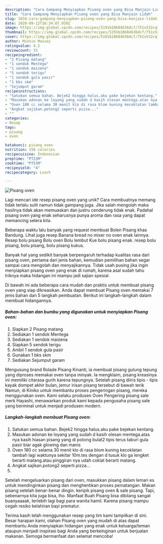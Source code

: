 ```yaml
---
description: "Cara Gampang Menyiapkan Pisang oven yang Bisa Manjain Lidah"
title: "Cara Gampang Menyiapkan Pisang oven yang Bisa Manjain Lidah"
slug: 1834-cara-gampang-menyiapkan-pisang-oven-yang-bisa-manjain-lidah
date: 2020-09-12T16:34:07.038Z
image: https://img-global.cpcdn.com/recipes/5191b18684636dcf/751x532cq70/pisang-oven-foto-resep-utama.jpg
thumbnail: https://img-global.cpcdn.com/recipes/5191b18684636dcf/751x532cq70/pisang-oven-foto-resep-utama.jpg
cover: https://img-global.cpcdn.com/recipes/5191b18684636dcf/751x532cq70/pisang-oven-foto-resep-utama.jpg
author: Minnie Massey
ratingvalue: 4.2
reviewcount: 15
recipeingredient:
- "2 Pisang matang"
- "1 sendok Mentega"
- "1 sendok maizena"
- "5 sendok terigu"
- "1 sendok gula pasir"
- "1 bks skm"
- "Sejumput garam"
recipeinstructions:
- "Satukan semua bahan. Bejek2 hingga halus.aku pake bejekan kentang."
- "Masukan adonan ke loyang yang sudah d kasih olesan mentega.atas nya kasih hiasan pisang yang di potong bulat2 tipis terus taburi gula pasir biar agak glowing dan manis"
- "Oven 180 cc selama 30 menit klo di rasa blom kuning kecoklatan tambah lagi waktunya sekitar 10m.tes dengan d tusuk klo ga lengket berarti matang.atau pinggiran nya udah coklat berarti matang."
- "Angkat sajikan.potong2 seperti pizza..."
- ""
categories:
- Resep
tags:
- pisang
- oven

katakunci: pisang oven 
nutrition: 158 calories
recipecuisine: Indonesian
preptime: "PT23M"
cooktime: "PT53M"
recipeyield: "4"
recipecategory: Lunch

---
```



![Pisang oven](https://img-global.cpcdn.com/recipes/5191b18684636dcf/751x532cq70/pisang-oven-foto-resep-utama.jpg)

Lagi mencari ide resep pisang oven yang unik? Cara membuatnya memang tidak terlalu sulit namun tidak gampang juga. Jika salah mengolah maka hasilnya tidak akan memuaskan dan justru cenderung tidak enak. Padahal pisang oven yang enak seharusnya punya aroma dan rasa yang dapat memancing selera kita.

Beberapa waktu lalu banyak yang request membuat Bolen Pisang khas Bandung. Lihat juga resep Banana bread no mixer no oven enak lainnya. Resep bolu pisang Bolu oven Bolu lembut Kue bolu pisang enak. resep bolu pisang, bolu pisang, bolu pisang kukus.

Banyak hal yang sedikit banyak berpengaruh terhadap kualitas rasa dari pisang oven, pertama dari jenis bahan, kemudian pemilihan bahan segar sampai cara mengolah dan menyajikannya. Tidak usah pusing jika ingin menyiapkan pisang oven yang enak di rumah, karena asal sudah tahu triknya maka hidangan ini mampu jadi sajian spesial.


Di bawah ini ada beberapa cara mudah dan praktis untuk membuat pisang oven yang siap dikreasikan. Anda dapat membuat Pisang oven memakai 7 jenis bahan dan 5 langkah pembuatan. Berikut ini langkah-langkah dalam membuat hidangannya.

<!--inarticleads1-->

##### Bahan-bahan dan bumbu yang digunakan untuk menyiapkan Pisang oven:

1. Siapkan 2 Pisang matang
1. Sediakan 1 sendok Mentega
1. Sediakan 1 sendok maizena
1. Siapkan 5 sendok terigu
1. Ambil 1 sendok gula pasir
1. Gunakan 1 bks skm
1. Sediakan Sejumput garam


Mengusung brand Rolade Pisang Kinanti, ia membuat pisang gulung tepung yang diproses memakai oven tanpa minyak. Ia mengklaim, pisang kreasinya ini memiliki citarasa gurih karena tepungnya. Setelah pisang diiris tipis - tipis kayak dompet akhir bulan, jemur irisan pisang tersebut di bawah terik Namun, di Kiniko untuk membantu proses pengeringan pisang, mereka menggunakan oven. Kami selaku produsen Oven Pengering pisang sale merk Hayashi, menawarkan produk kami kepada pengusaha pisang sale yang berminat untuk menjadi produsen modern. 

<!--inarticleads2-->

##### Langkah-langkah membuat Pisang oven:

1. Satukan semua bahan. Bejek2 hingga halus.aku pake bejekan kentang.
1. Masukan adonan ke loyang yang sudah d kasih olesan mentega.atas nya kasih hiasan pisang yang di potong bulat2 tipis terus taburi gula pasir biar agak glowing dan manis
1. Oven 180 cc selama 30 menit klo di rasa blom kuning kecoklatan tambah lagi waktunya sekitar 10m.tes dengan d tusuk klo ga lengket berarti matang.atau pinggiran nya udah coklat berarti matang.
1. Angkat sajikan.potong2 seperti pizza...
1. 


Setelah mengeluarkan pisang dari oven, masukkan pisang dalam lemari es untuk mendinginkan pisang dan menghentikan proses pematangan. Makan pisang setelah benar-benar dingin. keripik pisang oven &amp; sale pisang. Tapi, sebenarnya kita juga bisa, lho. Manfaat Buah Pisang bisa dibilang sangat buanyaaaak, terlebih lagi bagi para wanita hamil. Karena pisang mampu cegah resiko kelahiran bayi prematur. 

Terima kasih telah menggunakan resep yang tim kami tampilkan di sini. Besar harapan kami, olahan Pisang oven yang mudah di atas dapat membantu Anda menyiapkan hidangan yang enak untuk keluarga/teman ataupun menjadi inspirasi bagi Anda yang berkeinginan untuk berjualan makanan. Semoga bermanfaat dan selamat mencoba!
